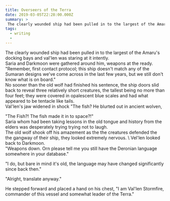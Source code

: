 ```yaml
---
title: Overseers of the Terra
date: 2019-03-05T22:28:00.000Z
summary: >
 The clearly wounded ship had been pulled in to the largest of the Amaru's docking bays and val'len was staring at it intently. 
tags:
  - writing
  - 
---
```


The clearly wounded ship had been pulled in to the largest of the Amaru's docking bays and val'len was staring at it intently. \
Saria and Darkmoon were gathered around him, weapons at the ready. \
"Remember, first contact protocol; this ship doesn't match any of the Sumaran designs we've come across in the last few years, but we still don't know what is on board." \
No sooner than the old wolf had finished his sentence, the ship doors slid back to reveal three relatively short creatures, the tallest being no more than four feet; they were covered in opalescent blue scales and had what appeared to be tentacle like tails. \
Val'len's jaw widened in shock "The fish? He blurted out in ancient wolven,  

"The Fish?! The fish made it in to space?!" \
Saria whom had been taking lessons in the old tongue and history from the elders was desperately trying trying not to laugh. \
The old wolf shook off his amazement as the the creatures defended the the gangway of their ship, they looked extremely nervous. \ 
Vel'len looked back to Darkmoon. \
"Weapons down. Orn please tell me you still have the Deronian language somewhere in your database." 

"I do, but bare in mind it's old, the language may have changed significantly since back then." 

"Alright, translate anyway." 

He stepped forward and placed a hand on his chest, "I am Val'len Stormfire, commander of this vessel and somewhat leader of the Terra."